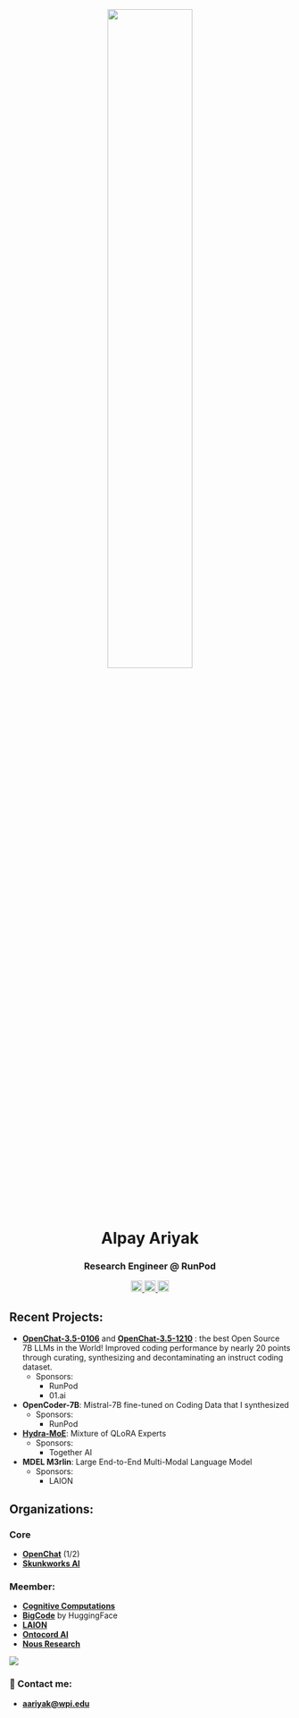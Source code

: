 <div align="center">
        <a>
    <img src="https://github.com/imoneoi/openchat/raw/master/assets/logo_new.png" style="width: 55%">
  </a>
</div>

<h1 align="center">Alpay Ariyak</h1>
<h3 align="center"> Research Engineer @ RunPod </h3>
<p align="center">
  <a href="https://www.linkedin.com/in/alpayariyak">
    <img src="https://img.shields.io/badge/LinkedIn-blue?style=for-the-badge&logo=linkedin&logoColor=white" alt="LinkedIn Badge" height="20">
  </a>
  <a href="https://twitter.com/AlpayAriyak">
    <img src="https://img.shields.io/twitter/follow/AlpayAriyak" alt="X (formerly Twitter) Follow" height="20">
  </a>
  <a href="https://huggingface.co/alpayariyak">
    <img src="https://img.shields.io/badge/%F0%9F%A4%97-Models%20on%20Hub-yellow" alt="HuggingFace" height="20">
  </a>
</p>



## Recent Projects:
- **[OpenChat-3.5-0106](https://huggingface.co/openchat/openchat-3.5-0106)** and **[OpenChat-3.5-1210](https://huggingface.co/openchat/openchat-3.5-1210)** : the best Open Source 7B LLMs in the World! Improved coding performance by nearly 20 points through curating, synthesizing and decontaminating an instruct coding dataset.
  - Sponsors:
    - RunPod
    - 01.ai
- **OpenCoder-7B**: Mistral-7B fine-tuned on Coding Data that I synthesized
  - Sponsors:
    - RunPod
- **[Hydra-MoE](https://github.com/SkunkworksAI/hydra-moe)**: Mixture of QLoRA Experts
  - Sponsors:
    - Together AI
- **MDEL M3rlin**: Large End-to-End Multi-Modal Language Model
  - Sponsors:
    - LAION

## Organizations:
### Core
- [**OpenChat**](https://huggingface.co/openchat) (1/2)
- [**Skunkworks AI**](https://huggingface.co/SkunkworksAI)
### Meember:
- **[Cognitive Computations](https://huggingface.co/cognitivecomputations)**
- [**BigCode**](https://www.bigcode-project.org) by HuggingFace
- **[LAION](https://laion.ai)**
- [**Ontocord AI**](https://huggingface.co/Multi-Domain-Expert-Learning)
- [**Nous Research**](https://huggingface.co/NousResearch)



![](https://private-user-images.githubusercontent.com/98838263/248109790-b81eff1a-e7c2-48af-9667-196582d304b8.png?jwt=eyJhbGciOiJIUzI1NiIsInR5cCI6IkpXVCJ9.eyJrZXkiOiJrZXkxIiwiZXhwIjoxNjg3NDgyNDMxLCJuYmYiOjE2ODc0ODIxMzEsInBhdGgiOiIvOTg4MzgyNjMvMjQ4MTA5NzkwLWI4MWVmZjFhLWU3YzItNDhhZi05NjY3LTE5NjU4MmQzMDRiOC5wbmc_WC1BbXotQWxnb3JpdGhtPUFXUzQtSE1BQy1TSEEyNTYmWC1BbXotQ3JlZGVudGlhbD1BS0lBSVdOSllBWDRDU1ZFSDUzQSUyRjIwMjMwNjIzJTJGdXMtZWFzdC0xJTJGczMlMkZhd3M0X3JlcXVlc3QmWC1BbXotRGF0ZT0yMDIzMDYyM1QwMTAyMTFaJlgtQW16LUV4cGlyZXM9MzAwJlgtQW16LVNpZ25hdHVyZT0wYTRiNWUxNDRhOTE0ODVlZDc4OGQ2Y2RiMjViMWNhMDkwZmI5NDRkZTJmMGU3OWRmYmRiNDFlNWRlYjFjNmEzJlgtQW16LVNpZ25lZEhlYWRlcnM9aG9zdCZhY3Rvcl9pZD0wJmtleV9pZD0wJnJlcG9faWQ9MCJ9.odN83XNh9ls2yaBQmmFFgxGFnIg0bF6ACF7W-uN8HaQ)


### 📧 Contact me:
- **aariyak@wpi.edu**

